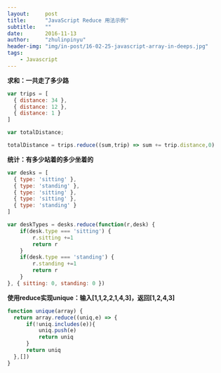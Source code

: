 ```yaml
---
layout:     post
title:      "JavaScript Reduce 用法示例"
subtitle:   ""
date:       2016-11-13
author:     "zhulinpinyu"
header-img: "img/in-post/16-02-25-javascript-array-in-deeps.jpg"
tags:
    - Javascript
---
```


**求和：一共走了多少路**

```javascript
var trips = [
  { distance: 34 },
  { distance: 12 },
  { distance: 1 }
]

var totalDistance;

totalDistance = trips.reduce((sum,trip) => sum += trip.distance,0)
```

**统计：有多少站着的多少坐着的**

```javascript
var desks = [
  { type: 'sitting' },
  { type: 'standing' },
  { type: 'sitting' },
  { type: 'sitting' },
  { type: 'standing' }
]

var deskTypes = desks.reduce(function(r,desk) {
    if(desk.type === 'sitting') {
        r.sitting +=1
        return r
    }
    if(desk.type === 'standing') {
        r.standing +=1
        return r
    }
}, { sitting: 0, standing: 0 })
```

**使用reduce实现unique：输入[1,1,2,2,1,4,3]，返回[1,2,4,3]**

```javascript
function unique(array) {
  return array.reduce((uniq,e) => {
      if(!uniq.includes(e)){
          uniq.push(e)
          return uniq
      }
      return uniq
  },[])
}
```
